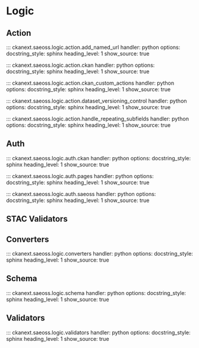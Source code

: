 # Logic

## Action

::: ckanext.saeoss.logic.action.add_named_url
    handler: python
    options:
        docstring_style: sphinx
        heading_level: 1
        show_source: true


::: ckanext.saeoss.logic.action.ckan
    handler: python
    options:
        docstring_style: sphinx
        heading_level: 1
        show_source: true


::: ckanext.saeoss.logic.action.ckan_custom_actions
    handler: python
    options:
        docstring_style: sphinx
        heading_level: 1
        show_source: true


::: ckanext.saeoss.logic.action.dataset_versioning_control
    handler: python
    options:
        docstring_style: sphinx
        heading_level: 1
        show_source: true


::: ckanext.saeoss.logic.action.handle_repeating_subfields
    handler: python
    options:
        docstring_style: sphinx
        heading_level: 1
        show_source: true


## Auth

::: ckanext.saeoss.logic.auth.ckan
    handler: python
    options:
        docstring_style: sphinx
        heading_level: 1
        show_source: true


::: ckanext.saeoss.logic.auth.pages
    handler: python
    options:
        docstring_style: sphinx
        heading_level: 1
        show_source: true


::: ckanext.saeoss.logic.auth.saeoss
    handler: python
    options:
        docstring_style: sphinx
        heading_level: 1
        show_source: true


## STAC Validators


## Converters

::: ckanext.saeoss.logic.converters
    handler: python
    options:
        docstring_style: sphinx
        heading_level: 1
        show_source: true


## Schema

::: ckanext.saeoss.logic.schema
    handler: python
    options:
        docstring_style: sphinx
        heading_level: 1
        show_source: true



## Validators

::: ckanext.saeoss.logic.validators
    handler: python
    options:
        docstring_style: sphinx
        heading_level: 1
        show_source: true